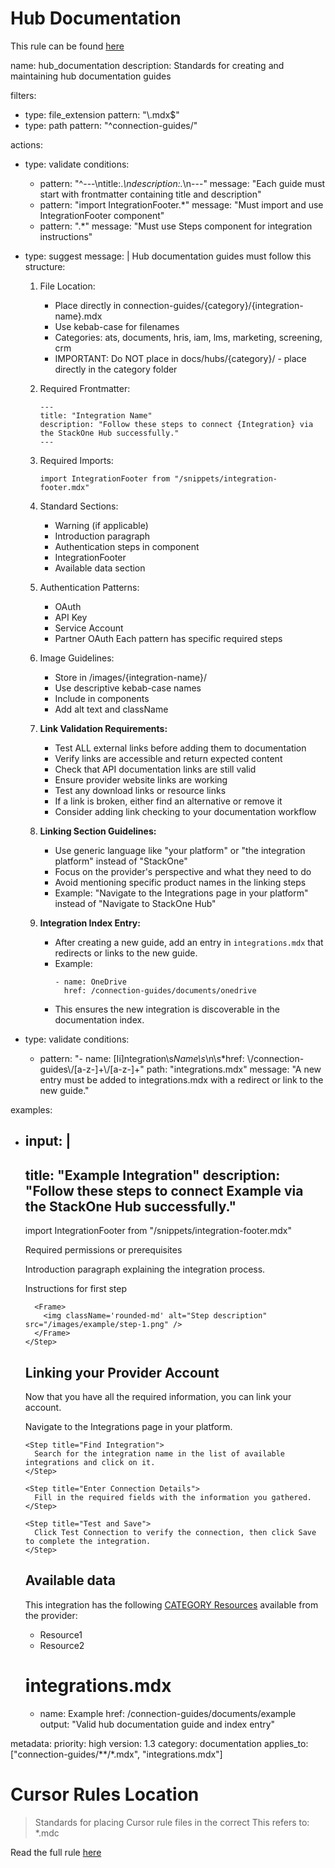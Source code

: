 <!-- The following rules are extracted from user-supplied rules files -->
<!-- Generated by cursor-rules-to-claude v1.0.0 -->

<!-- Auto attached rules -->

# Hub Documentation

This rule can be found [here](.cursor/rules/hub-documentation.md)

<rule>
name: hub_documentation
description: Standards for creating and maintaining hub documentation guides

filters:
  - type: file_extension
    pattern: "\\.mdx$"
  - type: path
    pattern: "^connection-guides/"

actions:
  - type: validate
    conditions:
      - pattern: "^---\ntitle:.*\ndescription:.*\n---"
        message: "Each guide must start with frontmatter containing title and description"
      - pattern: "import IntegrationFooter.*"
        message: "Must import and use IntegrationFooter component"
      - pattern: "<Steps>.*</Steps>"
        message: "Must use Steps component for integration instructions"

  - type: suggest
    message: |
      Hub documentation guides must follow this structure:

      1. File Location:
         - Place directly in connection-guides/{category}/{integration-name}.mdx
         - Use kebab-case for filenames
         - Categories: ats, documents, hris, iam, lms, marketing, screening, crm
         - IMPORTANT: Do NOT place in docs/hubs/{category}/ - place directly in the category folder

      2. Required Frontmatter:
         ```mdx
         ---
         title: "Integration Name"
         description: "Follow these steps to connect {Integration} via the StackOne Hub successfully."
         ---
         ```

      3. Required Imports:
         ```mdx
         import IntegrationFooter from "/snippets/integration-footer.mdx"
         ```

      4. Standard Sections:
         - Warning (if applicable)
         - Introduction paragraph
         - Authentication steps in <Steps> component
         - IntegrationFooter
         - Available data section

      5. Authentication Patterns:
         - OAuth
         - API Key
         - Service Account
         - Partner OAuth
         Each pattern has specific required steps

      6. Image Guidelines:
         - Store in /images/{integration-name}/
         - Use descriptive kebab-case names
         - Include in <Frame> components
         - Add alt text and className

      7. **Link Validation Requirements:**
         - Test ALL external links before adding them to documentation
         - Verify links are accessible and return expected content
         - Check that API documentation links are still valid
         - Ensure provider website links are working
         - Test any download links or resource links
         - If a link is broken, either find an alternative or remove it
         - Consider adding link checking to your documentation workflow

      8. **Linking Section Guidelines:**
         - Use generic language like "your platform" or "the integration platform" instead of "StackOne"
         - Focus on the provider's perspective and what they need to do
         - Avoid mentioning specific product names in the linking steps
         - Example: "Navigate to the Integrations page in your platform" instead of "Navigate to StackOne Hub"

      9. **Integration Index Entry:**
         - After creating a new guide, add an entry in `integrations.mdx` that redirects or links to the new guide.
         - Example:
           ```mdx
           - name: OneDrive
             href: /connection-guides/documents/onedrive
           ```
         - This ensures the new integration is discoverable in the documentation index.

  - type: validate
    conditions:
      - pattern: "- name: [Ii]ntegration\\s*Name\\s*\\n\\s*href: \\/connection-guides\\/[a-z-]+\\/[a-z-]+"
        path: "integrations.mdx"
        message: "A new entry must be added to integrations.mdx with a redirect or link to the new guide."

examples:
  - input: |
      ---
      title: "Example Integration"
      description: "Follow these steps to connect Example via the StackOne Hub successfully."
      ---

      import IntegrationFooter from "/snippets/integration-footer.mdx"

      <Warning>
        Required permissions or prerequisites
      </Warning>

      Introduction paragraph explaining the integration process.

      <Steps>
        <Step title="First Step">
          Instructions for first step
          
          <Frame>
            <img className='rounded-md' alt="Step description" src="/images/example/step-1.png" />
          </Frame>
        </Step>
      </Steps>

      ## Linking your Provider Account

      Now that you have all the required information, you can link your account.

      <Steps>
        <Step title="Access Integrations">
          Navigate to the Integrations page in your platform.
        </Step>

        <Step title="Find Integration">
          Search for the integration name in the list of available integrations and click on it.
        </Step>

        <Step title="Enter Connection Details">
          Fill in the required fields with the information you gathered.
        </Step>

        <Step title="Test and Save">
          Click Test Connection to verify the connection, then click Save to complete the integration.
        </Step>
      </Steps>

      <IntegrationFooter />

      ## Available data
      
      This integration has the following [CATEGORY Resources](mdc:https:/docs.stackone.com/reference/getting-started-with-your-api) available from the provider:
      <ul>
        <li>Resource1</li>
        <li>Resource2</li>
      </ul>

      # integrations.mdx
      - name: Example
        href: /connection-guides/documents/example
    output: "Valid hub documentation guide and index entry"

metadata:
  priority: high
  version: 1.3
  category: documentation
  applies_to: ["connection-guides/**/*.mdx", "integrations.mdx"]
</rule>

<!-- The following rules can be requested by agent by reading the filepath directly. -->

# Cursor Rules Location

>Standards for placing Cursor rule files in the correct
This refers to: *.mdc

Read the full rule [here](.cursor/rules/cursor-rules-location.md)

